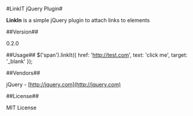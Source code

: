 #LinkIT jQuery Plugin#

**LinkIn** is a simple jQuery plugin to attach links to elements

##Version##

0.2.0

##Usage##
	    $('span').linkIt({
          href: 'http://test.com',
          text: 'click me',
          target: '_blank'
        });


##Vendors##

jQuery - [http://jquery.com](http://jquery.com)


##License##

MIT License
